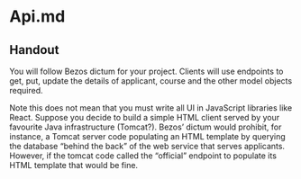 # Api.md

## Handout

You will follow Bezos dictum for your project. Clients will use endpoints to get, put, update the details of applicant, course and the other model objects required.

Note this does not mean that you must write all UI in JavaScript libraries like React. Suppose you decide to build a simple HTML client served by your favourite Java infrastructure (Tomcat?). Bezos’ dictum would prohibit, for instance, a Tomcat server code populating an HTML template by querying the database “behind the back” of the web service that serves applicants. However, if the tomcat code called the “official” endpoint to populate its HTML template that would be fine.